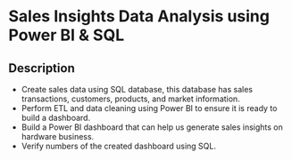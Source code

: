 # Sales Insights Data Analysis using Power BI & SQL
## Description
- Create sales data using SQL database, this database has sales transactions, customers, products, and market information.
- Perform ETL and data cleaning using Power BI to ensure it is ready to build a dashboard.
- Build a Power BI dashboard that can help us generate sales insights on hardware business.
- Verify numbers of the created dashboard using SQL.
  
